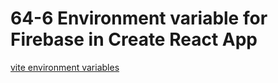 # 64-6 Environment variable for Firebase in Create React App

[vite environment variables](https://vitejs.dev/guide/env-and-mode.html)